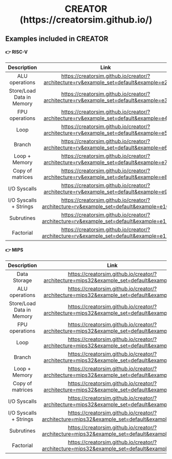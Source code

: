 <html>
 <h1 align="center">CREATOR (https://creatorsim.github.io/)</h1>
</html>

## Examples included in CREATOR

#### :point_right:   RISC-V

| Description                | Link                                                                                   |
|:--------------------------:|:--------------------------------------------------------------------------------------:| 
| ALU operations             | https://creatorsim.github.io/creator/?architecture=rv&example_set=default&example=e2   |
| Store/Load Data in Memory  | https://creatorsim.github.io/creator/?architecture=rv&example_set=default&example=e3   |
| FPU operations             | https://creatorsim.github.io/creator/?architecture=rv&example_set=default&example=e4   |
| Loop                       | https://creatorsim.github.io/creator/?architecture=rv&example_set=default&example=e5   |
| Branch                     | https://creatorsim.github.io/creator/?architecture=rv&example_set=default&example=e6   |
| Loop + Memory              | https://creatorsim.github.io/creator/?architecture=rv&example_set=default&example=e7   |
| Copy of matrices           | https://creatorsim.github.io/creator/?architecture=rv&example_set=default&example=e8   |
| I/O Syscalls               | https://creatorsim.github.io/creator/?architecture=rv&example_set=default&example=e9   |
| I/O Syscalls + Strings     | https://creatorsim.github.io/creator/?architecture=rv&example_set=default&example=e10  |
| Subrutines                 | https://creatorsim.github.io/creator/?architecture=rv&example_set=default&example=e11  |
| Factorial                  | https://creatorsim.github.io/creator/?architecture=rv&example_set=default&example=e12  |

#### :point_right:   MIPS

| Description                | Link                                                                                        |
|:--------------------------:|:-------------------------------------------------------------------------------------------:|
| Data Storage               | https://creatorsim.github.io/creator/?architecture=mips32&example_set=default&example=e1    |
| ALU operations             | https://creatorsim.github.io/creator/?architecture=mips32&example_set=default&example=e2    |
| Store/Load Data in Memory  | https://creatorsim.github.io/creator/?architecture=mips32&example_set=default&example=e3    |
| FPU operations             | https://creatorsim.github.io/creator/?architecture=mips32&example_set=default&example=e4    |
| Loop                       | https://creatorsim.github.io/creator/?architecture=mips32&example_set=default&example=e5    |
| Branch                     | https://creatorsim.github.io/creator/?architecture=mips32&example_set=default&example=e6    |
| Loop + Memory              | https://creatorsim.github.io/creator/?architecture=mips32&example_set=default&example=e7    |
| Copy of matrices           | https://creatorsim.github.io/creator/?architecture=mips32&example_set=default&example=e8    |
| I/O Syscalls               | https://creatorsim.github.io/creator/?architecture=mips32&example_set=default&example=e9    |
| I/O Syscalls + Strings     | https://creatorsim.github.io/creator/?architecture=mips32&example_set=default&example=e10   |
| Subrutines                 | https://creatorsim.github.io/creator/?architecture=mips32&example_set=default&example=e11   |
| Factorial                  | https://creatorsim.github.io/creator/?architecture=mips32&example_set=default&example=e12   |

